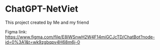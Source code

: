 # ChatGPT-NetViet
This project created by Me and my friend

Figma link: https://www.figma.com/file/E8IWSnwH2W4F14miGCJcTD/ChatBot?node-id=0%3A1&t=wk9zgbqpv4H68m6j-0
